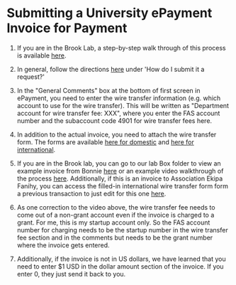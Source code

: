 # Submitting a University ePayment Invoice for Payment

1. If you are in the Brook Lab, a step-by-step walk through of this process is available [here](https://uchicago.box.com/s/efv2qzjeq2e09advvdwnwtk6jmtwkusj).

2.	In general, follow the directions [here](https://finserv.uchicago.edu/sites/finserv.uchicago.edu/files/uploads/Documents/pdf/ePayment%20Request%20QRC.pdf) under 'How do I submit it a request?'

3. In the "General Comments" box at the bottom of first screen in ePayment, you need to enter the wire transfer information (e.g. which account to use for the wire transfer). This will be written as "Department account for wire transfer fee: XXX", where you enter the FAS account number and the subaccount code 4901 for wire transfer fees here.

4. In addition to the actual invoice, you need to attach the wire transfer form. The forms are available [here for domestic](https://finserv.uchicago.edu/sites/finserv.uchicago.edu/files/uploads/Documents/pdf/wire_transfer_domestic_1.pdf) and [here for international](https://finserv.uchicago.edu/sites/finserv.uchicago.edu/files/uploads/Documents/pdf/wire_transfer_international.pdf).

5. If you are in the Brook lab, you can go to our lab Box folder to view an example invoice from Bonnie [here](https://uchicago.app.box.com/file/1359149553401?s=q9ftz4wduv8itvwoai5fx5v1sshr87b7) or an example video walkthrough of the process [here](https://uchicago.app.box.com/file/1359178103282). Additionally, if this is an invoice to Association Ekipa Fanihy, you can access the filled-in international wire transfer form form a previous transaction to just edit for this one [here](https://uchicago.app.box.com/file/1359166879130).

6. As one correction to the video above, the wire transfer fee needs to come out of a non-grant account even if the invoice is charged to a grant. For me, this is my startup account only. So the FAS account number for charging needs to be the startup number in the wire transfer fee section and in the comments but needs to be the grant number where the invoice gets entered.

7. Additionally, if the invoice is not in US dollars, we have learned that you need to enter $1 USD in the dollar amount section of the invoice. If you enter 0, they just send it back to you.


